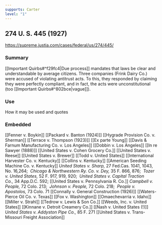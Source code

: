 ```yaml
---
supports: Carter
level: "1"
---
```

## 274 U. S. 445 (1927)

https://supreme.justia.com/cases/federal/us/274/445/

### Summary

[[Important Quirbs#^f29fc4|Due process]] mandates that laws be clear and understandable by average citizens.
Three companies (Frink Dairy Co.) were accused of violating antitrust acts. To this, they responded by claiming they were perfectly compliant, and in fact, the acts were unconstitutional (too [[Important Quirbs#^802bce|vague]]).

### Use

How it may be used and quotes

### Embedded

[[Fenner v. Boykin]]
[[Packard v. Banton (1924)]]
[[Hygrade Provision Co. v. Sherman]]
[[Terrace v. Thompson (1923)]]
[[Ex parte Young]]
[[Davis & Farnum Manufacturing Co. v. Los Angeles]]
[[Dobbin v. Los Angeles]]
[[In re Sawyer  (1888)]]
[[United States v. Cohen Grocery Co.]]
[[United States v. Reese]]
[[United States v. Brewer]]
[[Todd v. United States]]
[[International Harvester Co. v. Kentucky]]
[[Collins v. Kentucky]]
[[American Seeding Machine Co. v. Kentucky]]
_United States v. Sharp,_ 27 Fed.Cas. 1041, 1043, No. 16,264; 
_Chicago & Northwestern Ry. Co. v. Dey,_ 35 F. 866, 876; 
_Tozer v. United States,_ 52 F. 917, 919, 920; 
_United States v. Capital Traction Co.,_ 34 App.D.C. 592;
[[United States v. Pennsylvania R. Co.]]
_Campbell v. People,_ 72 Colo. 213; 
_Johnson v. People,_ 72 Colo. 218; 
_People v. Apostolos,_ 73 Colo. 71
[[Connally v. General Construction (1926)]]
[[Waters-Pierce Oil Co. v. Texas]]
[[Fox v. Washington]]
[[Omaechevarria v. Idaho]]
[[Miller v. Strahl]]
[[Tedrow v. Lewis & Son Co.]]
[[Weeds, Inc. v. United States]]
[[Kinnane v. Detroit Creamery Co.]]
[[Nash v. United States (!)]]
_United States v. Addyston Pipe Co.,_ 85 F. 271
[[United States v. Trans-Missouri Freight Association]]
